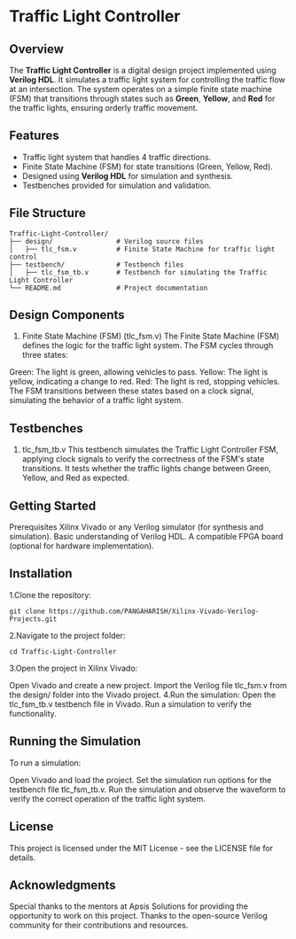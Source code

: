 # Traffic Light Controller

## Overview

The **Traffic Light Controller** is a digital design project implemented using **Verilog HDL**. It simulates a traffic light system for controlling the traffic flow at an intersection. The system operates on a simple finite state machine (FSM) that transitions through states such as **Green**, **Yellow**, and **Red** for the traffic lights, ensuring orderly traffic movement.

## Features

- Traffic light system that handles 4 traffic directions.
- Finite State Machine (FSM) for state transitions (Green, Yellow, Red).
- Designed using **Verilog HDL** for simulation and synthesis.
- Testbenches provided for simulation and validation.

## File Structure

```plaintext
Traffic-Light-Controller/
├── design/                # Verilog source files
│   ├── tlc_fsm.v          # Finite State Machine for traffic light control
├── testbench/             # Testbench files
│   ├── tlc_fsm_tb.v       # Testbench for simulating the Traffic Light Controller
└── README.md              # Project documentation
```

## Design Components
1. Finite State Machine (FSM) (tlc_fsm.v)
The Finite State Machine (FSM) defines the logic for the traffic light system. The FSM cycles through three states:

Green: The light is green, allowing vehicles to pass.
Yellow: The light is yellow, indicating a change to red.
Red: The light is red, stopping vehicles.
The FSM transitions between these states based on a clock signal, simulating the behavior of a traffic light system.

## Testbenches
1. tlc_fsm_tb.v
This testbench simulates the Traffic Light Controller FSM, applying clock signals to verify the correctness of the FSM's state transitions. It tests whether the traffic lights change between Green, Yellow, and Red as expected.

## Getting Started
Prerequisites
Xilinx Vivado or any Verilog simulator (for synthesis and simulation).
Basic understanding of Verilog HDL.
A compatible FPGA board (optional for hardware implementation).

## Installation
1.Clone the repository:
```plaintext
git clone https://github.com/PANGAHARISH/Xilinx-Vivado-Verilog-Projects.git
```
2.Navigate to the project folder:
```plaintext
cd Traffic-Light-Controller
```
3.Open the project in Xilinx Vivado:

Open Vivado and create a new project.
Import the Verilog file tlc_fsm.v from the design/ folder into the Vivado project.
4.Run the simulation:
Open the tlc_fsm_tb.v testbench file in Vivado.
Run a simulation to verify the functionality.

## Running the Simulation
To run a simulation:

Open Vivado and load the project.
Set the simulation run options for the testbench file tlc_fsm_tb.v.
Run the simulation and observe the waveform to verify the correct operation of the traffic light system.
## License
This project is licensed under the MIT License - see the LICENSE file for details.

## Acknowledgments
Special thanks to the mentors at Apsis Solutions for providing the opportunity to work on this project.
Thanks to the open-source Verilog community for their contributions and resources.
